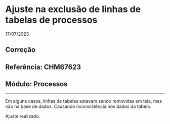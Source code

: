 # Ajuste na exclusão de linhas de tabelas de processos
17/07/2023
## Correção
## Referência: CHM67623
## Módulo: Processos
***

Em alguns casos, linhas de tabelas estavam sendo removidas em tela, mas não na base de dados. Causando inconsistência nos dados da tabela.

Ajuste realizado.